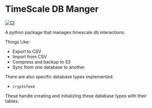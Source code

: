 # TimeScale DB Manger

[![CI](https://github.com/Algo-Trading-Tools/timescale-db-manager/actions/workflows/ci.yaml/badge.svg)](https://github.com/Algo-Trading-Tools/timescale-db-manager/actions/workflows/ci.yaml)


A python package that manages timescale db interactions.

Things Like:
* Export to CSV
* Import from CSV
* Compress and backup to S3
* Sync from one database to another

There are also specific database types implemented:
* `cryptofeed`

These handle creating and initializing these database types with their tables.